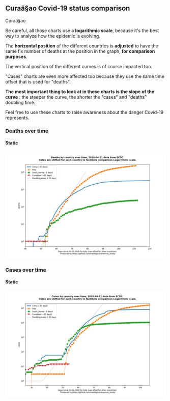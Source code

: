 ## Curaã§ao Covid-19 status comparison 

Curaã§ao



Be careful, all those charts use a **logarithmic scale**, because it's the best way to analyze how the epidemic is evolving.
 
The **horizontal position** of the different countries is **adjusted** to have the same fix number of deaths at the position in the graph, **for comparison purposes**.

The vertical position of the different curves is of course impacted too.

"Cases" charts are even more affected too because they use the same time offset that is used for "deaths".

**The most important thing to look at in those charts is the slope of the curve** : the steeper the curve, the shorter the "cases" and "deaths" doubling time.

Feel free to use these charts to raise awareness about the danger Covid-19 represents. 


 
### Deaths over time
 
#### Static
![Curaã§ao covid-19 deaths static chart](https://raw.githubusercontent.com/madlag/coronavirus_study/master/notebooks/graphs/2020-04-21/countries/Curaã§ao/2020-04-21_Curaã§ao_deaths.png "Curaã§ao covid-19 deaths static chart")   

 
### Cases over time
 
#### Static
![Curaã§ao covid-19 cases static chart](https://raw.githubusercontent.com/madlag/coronavirus_study/master/notebooks/graphs/2020-04-21/countries/Curaã§ao/2020-04-21_Curaã§ao_cases.png "Curaã§ao covid-19 cases static chart")   

